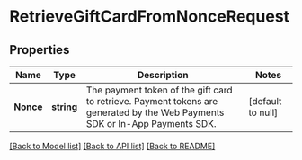 # RetrieveGiftCardFromNonceRequest

## Properties

 Name      | Type       | Description                                                                                                                   | Notes             
-----------|------------|-------------------------------------------------------------------------------------------------------------------------------|-------------------
 **Nonce** | **string** | The payment token of the gift card to retrieve. Payment tokens are generated by the  Web Payments SDK or In-App Payments SDK. | [default to null] 

[[Back to Model list]](../README.md#documentation-for-models) [[Back to API list]](../README.md#documentation-for-api-endpoints) [[Back to README]](../README.md)

